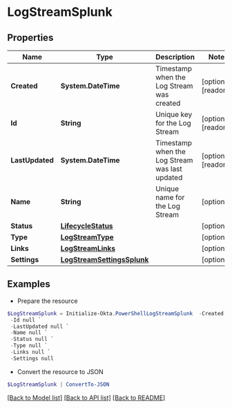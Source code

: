 # LogStreamSplunk
## Properties

Name | Type | Description | Notes
------------ | ------------- | ------------- | -------------
**Created** | **System.DateTime** | Timestamp when the Log Stream was created | [optional] [readonly] 
**Id** | **String** | Unique key for the Log Stream | [optional] [readonly] 
**LastUpdated** | **System.DateTime** | Timestamp when the Log Stream was last updated | [optional] [readonly] 
**Name** | **String** | Unique name for the Log Stream | [optional] 
**Status** | [**LifecycleStatus**](LifecycleStatus.md) |  | [optional] 
**Type** | [**LogStreamType**](LogStreamType.md) |  | [optional] 
**Links** | [**LogStreamLinks**](LogStreamLinks.md) |  | [optional] 
**Settings** | [**LogStreamSettingsSplunk**](LogStreamSettingsSplunk.md) |  | [optional] 

## Examples

- Prepare the resource
```powershell
$LogStreamSplunk = Initialize-Okta.PowerShellLogStreamSplunk  -Created null `
 -Id null `
 -LastUpdated null `
 -Name null `
 -Status null `
 -Type null `
 -Links null `
 -Settings null
```

- Convert the resource to JSON
```powershell
$LogStreamSplunk | ConvertTo-JSON
```

[[Back to Model list]](../README.md#documentation-for-models) [[Back to API list]](../README.md#documentation-for-api-endpoints) [[Back to README]](../README.md)


